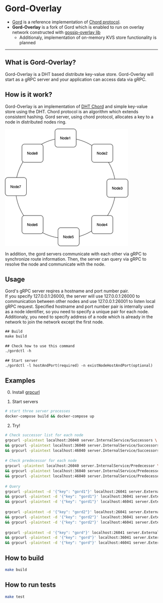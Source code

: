 # **Gord-Overlay**
- [Gord](https://github.com/taisho6339/gord) is a reference implementation of [Chord protocol](https://pdos.csail.mit.edu/papers/ton:chord/paper-ton.pdf).
- **Gord-Overlay** is a fork of Gord which is enabled to run on overlay network constructed with [gossip-overlay lib](https://github.com/ryogrid/gossip-overlay)
  - Additionaly, implementation of on-memory KVS store functionality is planned

---

## What is Gord-Overlay?
Gord-Overlay is a DHT based distribute key-value store.
Gord-Overlay will start as a gRPC server and your application can access data via gRPC.

## How is it work?
Gord-Overlay is an implementation of [DHT Chord](https://pdos.csail.mit.edu/papers/ton:chord/paper-ton.pdf) and simple key-value store using the DHT.
Chord protocol is an algorithm which extends consistent hashing.
Gord server, using chord protocol, allocates a key to a node in distributed nodes ring.

![chord ring](docs/architecture-1.png) 

In addition, the gord servers communicate with each other via gRPC to synchronize route information.
Then, the server can query via gRPC to resolve the node and communicate with the node.

## Usage
Gord's gRPC server reqires a hostname and port number pair.  
If you specify 127.0.0.1:26000, the server will use 127.0.0.1:26000 to communication between other nodes and use 127.0.0.1:26001 to listen local gRPC request.
Specified hostname and port number pair is internally used as a node identifier, so you need to specify a unique pair for each node.
Additionaly, you need to specify address of a node which is already in the network to join the network except the first node.

```
## Build
make build

## Check how to use this command
./gordctl -h

## Start server
./gordctl -l hostAndPort(required) -n existNodeHostAndPort(optional)
```

## Examples
0. Install [grpcurl](https://github.com/fullstorydev/grpcurl)

1. Start servers
```bash
# start three server processes
docker-compose build && docker-compose up
```

2. Try! 
```bash
# Check successor list for each node
grpcurl -plaintext localhost:26040 server.InternalService/Successors \
&& grpcurl -plaintext localhost:36040 server.InternalService/Successors \
&& grpcurl -plaintext localhost:46040 server.InternalService/Successors

# Check predecessor for each node
grpcurl -plaintext localhost:26040 server.InternalService/Predecessor \
&& grpcurl -plaintext localhost:36040 server.InternalService/Predecessor \
&& grpcurl -plaintext localhost:46040 server.InternalService/Predecessor

# Query
grpcurl -plaintext -d '{"key": "gord1"}' localhost:26041 server.ExternalService/FindHostForKey \
&& grpcurl -plaintext -d '{"key": "gord1"}' localhost:36041 server.ExternalService/FindHostForKey \
&& grpcurl -plaintext -d '{"key": "gord1"}' localhost:46041 server.ExternalService/FindHostForKey 

grpcurl -plaintext -d '{"key": "gord2"}' localhost:26041 server.ExternalService/FindHostForKey \
&& grpcurl -plaintext -d '{"key": "gord2"}' localhost:36041 server.ExternalService/FindHostForKey \
&& grpcurl -plaintext -d '{"key": "gord2"}' localhost:46041 server.ExternalService/FindHostForKey 

grpcurl -plaintext -d '{"key": "gord"}' localhost:26041 server.ExternalService/FindHostForKey \
&& grpcurl -plaintext -d '{"key": "gord"}' localhost:36041 server.ExternalService/FindHostForKey \
&& grpcurl -plaintext -d '{"key": "gord"}' localhost:46041 server.ExternalService/FindHostForKey 
```

## How to build
```bash
make build
```

## How to run tests
```bash
make test
```
